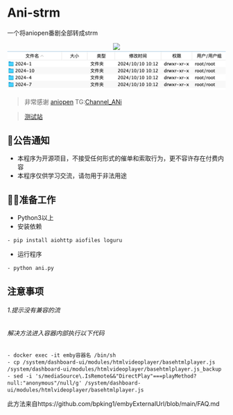 # Ani-strm

一个将aniopen番剧全部转成strm

<div align="center">
	<img src="./1.png">
</div>
<div align="center">
	<img src="./2.png">
</div>

> 非常感谢 [aniopen](https://openani.an-i.workers.dev/) TG:[Channel_ANi](https://t.me/channel_ani)

> [测试站](https://0m.ee/)
## 📜公告通知

- 本程序为开源项目，不接受任何形式的催单和索取行为，更不容许存在付费内容
- 本程序仅供学习交流，请勿用于非法用途

## 🧑‍🏭准备工作

- Python3以上
- 安装依赖

```shell script
- pip install aiohttp aiofiles loguru
```

- 运行程序

```shell script
- python ani.py
```

## 注意事项

###### 1.提示没有兼容的流
###### 解决方法进入容器内部执行以下代码

```shell script
- docker exec -it emby容器名 /bin/sh
- cp /system/dashboard-ui/modules/htmlvideoplayer/basehtmlplayer.js /system/dashboard-ui/modules/htmlvideoplayer/basehtmlplayer.js_backup
- sed -i 's/mediaSource\.IsRemote&&"DirectPlay"===playMethod?null:"anonymous"/null/g' /system/dashboard-ui/modules/htmlvideoplayer/basehtmlplayer.js
```
此方法来自https://github.com/bpking1/embyExternalUrl/blob/main/FAQ.md
